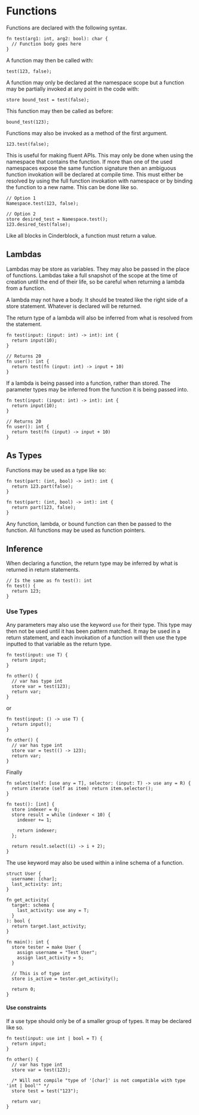 # Functions

Functions are declared with the following syntax.

```
fn test(arg1: int, arg2: bool): char {
  // Function body goes here
}
```

A function may then be called with:

```
test(123, false);
```

A function may only be declared at the namespace scope but a function may be partially invoked at any point in the code with:

```
store bound_test = test(false);
```

This function may then be called as before:

```
bound_test(123);
```

Functions may also be invoked as a method of the first argument.

```
123.test(false);
```

This is useful for making fluent APIs. This may only be done when using the namespace that contains the function. If more than one of the used namespaces expose the same function signature then an ambiguous function invokation will be declared at compile time. This must either be resolved by using the full function invokation with namespace or by binding the function to a new name. This can be done like so.

```
// Option 1
Namespace.test(123, false);

// Option 2
store desired_test = Namespace.test();
123.desired_test(false);
```

Like all blocks in Cinderblock, a function must return a value.

## Lambdas

Lambdas may be store as variables. They may also be passed in the place of functions. Lambdas take a full snapshot of the scope at the time of creation until the end of their life, so be careful when returning a lambda from a function.

A lambda may not have a body. It should be treated like the right side of a store statement. Whatever is declared will be returned.

The return type of a lambda will also be inferred from what is resolved from the statement.

```
fn test(input: (input: int) -> int): int {
  return input(10);
}

// Returns 20
fn user(): int {
  return test(fn (input: int) -> input + 10)
}
```

If a lambda is being passed into a function, rather than stored. The parameter types may be inferred from the function it is being passed into.

```
fn test(input: (input: int) -> int): int {
  return input(10);
}

// Returns 20
fn user(): int {
  return test(fn (input) -> input + 10)
}
```

## As Types

Functions may be used as a type like so:

```
fn test(part: (int, bool) -> int): int {
  return 123.part(false);
}

fn test(part: (int, bool) -> int): int {
  return part(123, false);
}
```

Any function, lambda, or bound function can then be passed to the function. All functions may be used as function pointers.

## Inference

When declaring a function, the return type may be inferred by what is returned in return statements.

```
// Is the same as fn test(): int
fn test() {
  return 123;
}
```

### Use Types

Any parameters may also use the keyword `use` for their type. This type may then not be used until it has been pattern matched. It may be used in a return statement, and each invokation of a function will then use the type inputted to that variable as the return type.

```
fn test(input: use T) {
  return input;
}

fn other() {
  // var has type int
  store var = test(123);
  return var;
}
```

or

```
fn test(input: () -> use T) {
  return input();
}

fn other() {
  // var has type int
  store var = test(() -> 123);
  return var;
}
```

Finally

```
fn select(self: [use any = T], selector: (input: T) -> use any = R) {
  return iterate (self as item) return item.selector();
}

fn test(): [int] {
  store indexer = 0;
  store result = while (indexer < 10) {
    indexer += 1;

    return indexer;
  };

  return result.select((i) -> i + 2);
}
```

The use keyword may also be used within a inline schema of a function.

```
struct User {
  username: [char];
  last_activity: int;
}

fn get_activity(
  target: schema {
    last_activity: use any = T;
  }
): bool {
  return target.last_activity;
}

fn main(): int {
  store tester = make User {
    assign username = "Test User";
    assign last_activity = 5;
  }

  // This is of type int
  store is_active = tester.get_activity();

  return 0;
}
```

#### Use constraints

If a use type should only be of a smaller group of types. It may be declared like so.

```
fn test(input: use int | bool = T) {
  return input;
}

fn other() {
  // var has type int
  store var = test(123);

  /* Will not compile "type of '[char]' is not compatible with type 'int | bool'" */
  store test = test("123");

  return var;
}
```
